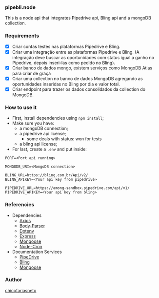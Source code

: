 ### pipebli.node
This is a node api that integrates Pipedrive api, Bling api and a mongoDB collection.

### Requirements
-[x] Criar contas testes nas plataformas Pipedrive e Bling.
-[x] Criar uma integração entre as plataformas Pipedrive e Bling. (A integração deve buscar as oportunidades com status igual a ganho no Pipedrive, depois inseri-las como pedido no Bling).
-[x] Criar banco de dados mongo, existem serviços como MongoDB Atlas para criar de graça
-[x] Criar uma collection no banco de dados MongoDB agregando as oportunidades inseridas no Bling por dia e valor total.
-[x] Criar endpoint para trazer os dados consolidados da collection do MongoDB.

### How to use it

- First, install dependencies using ```npm install```;
- Make sure you have: 
    - a mongoDB connection;
    - a pipedrive api license;
        - some deals with status: won for tests 
    - a bling api license;
- For last, create a ```.env``` and put inside:
```.env
PORT=<Port api running>

MONGODB_URI=<MongoDB connection>

BLING_URL=https://bling.com.br/Api/v2/
BLING_APIKEY=<Your api key from pipedrive>

PIPEDRIVE_URL=https://among-sandbox.pipedrive.com/api/v1/
PIPEDRIVE_APIKEY=<Your api key from bling>
```

### Referencies
* Dependencies
    * [Axios](https://www.npmjs.com/package/axios)
    * [Body-Parser](https://www.npmjs.com/package/body-parser)
    * [Dotenv](https://www.npmjs.com/package/dotenv)
    * [Express](https://www.npmjs.com/package/express)
    * [Mongoose](https://www.npmjs.com/package/mongoose)
    * [Node-Cron](https://www.npmjs.com/package/node-cron)
* Documentation Services
    * [PipeDrive](https://developers.pipedrive.com/docs/api/v1/)
    * [Bling](https://ajuda.bling.com.br/hc/pt-br/categories/360002186394-API-para-Desenvolvedores)
    * [Mongoose](https://mongoosejs.com/docs/guide.html)

### Author
[chicofariasneto](https://github.com/chicofariasneto)